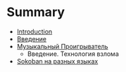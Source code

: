 # Summary

* [Introduction](README.md)
* [Введение](introduction/vvedenie.md)
* [Музыкальный Проигрыватель](musicplayer/muzikalnii_proigrivatel.md)
   * Введение. Технология взлома
* [Sokoban на разных языках](sokoban/introduction.md)

